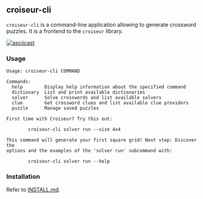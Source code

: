 <!--
SPDX-FileCopyrightText: 2023 Antoine Belvire
SPDX-License-Identifier: GPL-3.0-or-later
-->

## croiseur-cli

`croiseur-cli` is a command-line application allowing to generate crossword puzzles. It is a 
frontend to the `croiseur` library.

[![asciicast](https://asciinema.org/a/8DVXDIm7U87RzSeC8lnBQFD3J.svg)](https://asciinema.org/a/8DVXDIm7U87RzSeC8lnBQFD3J)

### Usage

```
Usage: croiseur-cli COMMAND

Commands:
  help        Display help information about the specified command
  dictionary  List and print available dictionaries
  solver      Solve crosswords and list available solvers
  clue        Get crossword clues and list available clue providers
  puzzle      Manage saved puzzles

First time with Croiseur? Try this out:

        croiseur-cli solver run --size 4x4

This command will generate your first square grid! Next step: Discover the
options and the examples of the 'solver run' subcommand with:

        croiseur-cli solver run --help
```

### Installation

Refer to [INSTALL.md](INSTALL.md).
